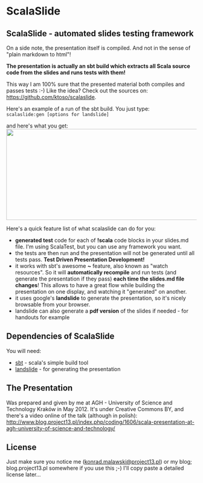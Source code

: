 ScalaSlide
==========

<h2>ScalaSlide - automated slides testing framework</h2>
On a side note, the presentation itself is compiled. And not in the sense of "plain markdown to html"!

<strong>The presentation is actually an sbt build which extracts all Scala source code from the slides and runs tests with them!</strong>

This way I am 100% sure that the presented material both compiles and passes tests :-) Like the idea? Check out the sources on: <a href="https://github.com/ktoso/scalaslide">https://github.com/ktoso/scalaslide</a>.

Here's an example of a run of the sbt build. You just type:
<code>
scalaslide:gen [options for landslide]
</code>

and here's what you get:
<a href="http://www.blog.project13.pl/wp-content/uploads/2012/06/scalaslide.png"><img class="aligncenter size-full wp-image-1620" title="scalaslide" src="http://www.blog.project13.pl/wp-content/uploads/2012/06/scalaslide.png" alt="" width="597" height="241" /></a>

Here's a quick feature list of what scalaslide can do for you:
<ul>
  <li><strong>generated test</strong> code for each of <strong>!scala</strong> code blocks in your slides.md file. I'm using ScalaTest, but you can use any framework you want.</li>
  <li>the tests are then run and the presentation will not be generated until all tests pass. <strong>Test Driven Presentation Development!</strong></li>
  <li>it works with sbt's awesome <strong>~</strong> feature, also known as "watch resources". So it will <strong>automatically recompile</strong> and run tests (and generate the presentation if they pass) <strong>each time the slides.md file changes</strong>! This allows to have a great flow while building the presentation on one display, and watching it "generated" on another.</li>
  <li>it uses google's <strong>landslide</strong> to generate the presentation, so it's nicely browsable from your browser.</li>
  <li>landslide can also generate a <strong>pdf version</strong> of the slides if needed - for handouts for example</li>
</ul>

Dependencies of ScalaSlide
--------------------------
You will need: 

* [sbt](https://github.com/harrah/xsbt) - scala's simple build tool
* [landslide](https://github.com/adamzap/landslide) - for generating the presentation

The Presentation
----------------
Was prepared and given by me at AGH - University of Science and Technology Kraków in May 2012.
It's under Creative Commons BY, and there's a video online of the talk (although in polish): http://www.blog.project13.pl/index.php/coding/1606/scala-presentation-at-agh-university-of-science-and-technology/

License
-------
Just make sure you notice me (konrad.malawski@project13.pl) or my blog; blog.project13.pl somewhere if you use this ;-)
I'll copy paste a detailed license later...
